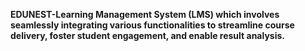 **EDUNEST-Learning Management System (LMS) which involves seamlessly integrating various functionalities to streamline course delivery, foster student engagement, and enable result analysis.**
